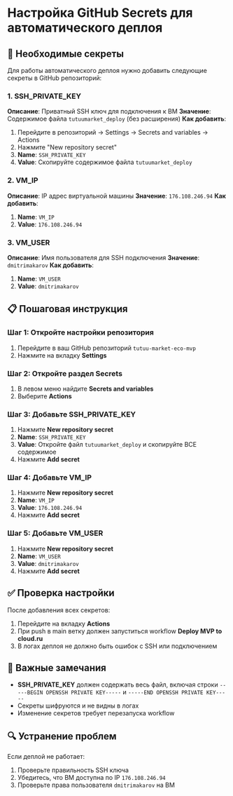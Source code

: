 # Настройка GitHub Secrets для автоматического деплоя

## 🔐 Необходимые секреты

Для работы автоматического деплоя нужно добавить следующие секреты в GitHub репозиторий:

### 1. SSH_PRIVATE_KEY
**Описание**: Приватный SSH ключ для подключения к ВМ
**Значение**: Содержимое файла `tutuumarket_deploy` (без расширения)
**Как добавить**:
1. Перейдите в репозиторий → Settings → Secrets and variables → Actions
2. Нажмите "New repository secret"
3. **Name**: `SSH_PRIVATE_KEY`
4. **Value**: Скопируйте содержимое файла `tutuumarket_deploy`

### 2. VM_IP
**Описание**: IP адрес виртуальной машины
**Значение**: `176.108.246.94`
**Как добавить**:
1. **Name**: `VM_IP`
2. **Value**: `176.108.246.94`

### 3. VM_USER
**Описание**: Имя пользователя для SSH подключения
**Значение**: `dmitrimakarov`
**Как добавить**:
1. **Name**: `VM_USER`
2. **Value**: `dmitrimakarov`

## 📋 Пошаговая инструкция

### Шаг 1: Откройте настройки репозитория
1. Перейдите в ваш GitHub репозиторий `tutuu-market-eco-mvp`
2. Нажмите на вкладку **Settings**

### Шаг 2: Откройте раздел Secrets
1. В левом меню найдите **Secrets and variables**
2. Выберите **Actions**

### Шаг 3: Добавьте SSH_PRIVATE_KEY
1. Нажмите **New repository secret**
2. **Name**: `SSH_PRIVATE_KEY`
3. **Value**: Откройте файл `tutuumarket_deploy` и скопируйте ВСЕ содержимое
4. Нажмите **Add secret**

### Шаг 4: Добавьте VM_IP
1. Нажмите **New repository secret**
2. **Name**: `VM_IP`
3. **Value**: `176.108.246.94`
4. Нажмите **Add secret**

### Шаг 5: Добавьте VM_USER
1. Нажмите **New repository secret**
2. **Name**: `VM_USER`
3. **Value**: `dmitrimakarov`
4. Нажмите **Add secret**

## ✅ Проверка настройки

После добавления всех секретов:
1. Перейдите на вкладку **Actions**
2. При push в main ветку должен запуститься workflow **Deploy MVP to cloud.ru**
3. В логах деплоя не должно быть ошибок с SSH или подключением

## 🚨 Важные замечания

- **SSH_PRIVATE_KEY** должен содержать весь файл, включая строки `-----BEGIN OPENSSH PRIVATE KEY-----` и `-----END OPENSSH PRIVATE KEY-----`
- Секреты шифруются и не видны в логах
- Изменение секретов требует перезапуска workflow

## 🔍 Устранение проблем

Если деплой не работает:
1. Проверьте правильность SSH ключа
2. Убедитесь, что ВМ доступна по IP `176.108.246.94`
3. Проверьте права пользователя `dmitrimakarov` на ВМ
